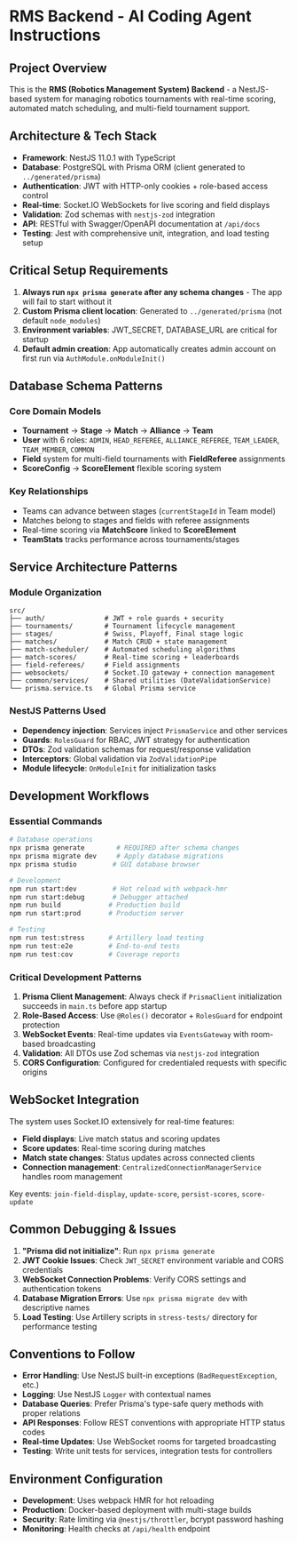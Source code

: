 # RMS Backend - AI Coding Agent Instructions

## Project Overview

This is the **RMS (Robotics Management System) Backend** - a NestJS-based system for managing robotics tournaments with real-time scoring, automated match scheduling, and multi-field tournament support.

## Architecture & Tech Stack

- **Framework**: NestJS 11.0.1 with TypeScript
- **Database**: PostgreSQL with Prisma ORM (client generated to `../generated/prisma`)
- **Authentication**: JWT with HTTP-only cookies + role-based access control
- **Real-time**: Socket.IO WebSockets for live scoring and field displays
- **Validation**: Zod schemas with `nestjs-zod` integration
- **API**: RESTful with Swagger/OpenAPI documentation at `/api/docs`
- **Testing**: Jest with comprehensive unit, integration, and load testing setup

## Critical Setup Requirements

1. **Always run `npx prisma generate` after any schema changes** - The app will fail to start without it
2. **Custom Prisma client location**: Generated to `../generated/prisma` (not default `node_modules`)
3. **Environment variables**: JWT_SECRET, DATABASE_URL are critical for startup
4. **Default admin creation**: App automatically creates admin account on first run via `AuthModule.onModuleInit()`

## Database Schema Patterns

### Core Domain Models
- **Tournament** → **Stage** → **Match** → **Alliance** → **Team**
- **User** with 6 roles: `ADMIN`, `HEAD_REFEREE`, `ALLIANCE_REFEREE`, `TEAM_LEADER`, `TEAM_MEMBER`, `COMMON`
- **Field** system for multi-field tournaments with **FieldReferee** assignments
- **ScoreConfig** → **ScoreElement** flexible scoring system

### Key Relationships
- Teams can advance between stages (`currentStageId` in Team model)
- Matches belong to stages and fields with referee assignments
- Real-time scoring via **MatchScore** linked to **ScoreElement**
- **TeamStats** tracks performance across tournaments/stages

## Service Architecture Patterns

### Module Organization
```
src/
├── auth/               # JWT + role guards + security
├── tournaments/        # Tournament lifecycle management
├── stages/             # Swiss, Playoff, Final stage logic  
├── matches/            # Match CRUD + state management
├── match-scheduler/    # Automated scheduling algorithms
├── match-scores/       # Real-time scoring + leaderboards
├── field-referees/     # Field assignments
├── websockets/         # Socket.IO gateway + connection management
├── common/services/    # Shared utilities (DateValidationService)
└── prisma.service.ts   # Global Prisma service
```

### NestJS Patterns Used
- **Dependency injection**: Services inject `PrismaService` and other services
- **Guards**: `RolesGuard` for RBAC, JWT strategy for authentication
- **DTOs**: Zod validation schemas for request/response validation
- **Interceptors**: Global validation via `ZodValidationPipe`
- **Module lifecycle**: `OnModuleInit` for initialization tasks

## Development Workflows

### Essential Commands
```bash
# Database operations
npx prisma generate        # REQUIRED after schema changes
npx prisma migrate dev     # Apply database migrations  
npx prisma studio         # GUI database browser

# Development
npm run start:dev         # Hot reload with webpack-hmr
npm run start:debug       # Debugger attached
npm run build            # Production build
npm run start:prod       # Production server

# Testing
npm run test:stress      # Artillery load testing
npm run test:e2e         # End-to-end tests
npm run test:cov         # Coverage reports
```

### Critical Development Patterns

1. **Prisma Client Management**: Always check if `PrismaClient` initialization succeeds in `main.ts` before app startup
2. **Role-Based Access**: Use `@Roles()` decorator + `RolesGuard` for endpoint protection
3. **WebSocket Events**: Real-time updates via `EventsGateway` with room-based broadcasting
4. **Validation**: All DTOs use Zod schemas via `nestjs-zod` integration
5. **CORS Configuration**: Configured for credentialed requests with specific origins

## WebSocket Integration

The system uses Socket.IO extensively for real-time features:
- **Field displays**: Live match status and scoring updates
- **Score updates**: Real-time scoring during matches
- **Match state changes**: Status updates across connected clients
- **Connection management**: `CentralizedConnectionManagerService` handles room management

Key events: `join-field-display`, `update-score`, `persist-scores`, `score-update`

## Common Debugging & Issues

1. **"Prisma did not initialize"**: Run `npx prisma generate` 
2. **JWT Cookie Issues**: Check `JWT_SECRET` environment variable and CORS credentials
3. **WebSocket Connection Problems**: Verify CORS settings and authentication tokens
4. **Database Migration Errors**: Use `npx prisma migrate dev` with descriptive names
5. **Load Testing**: Use Artillery scripts in `stress-tests/` directory for performance testing

## Conventions to Follow

- **Error Handling**: Use NestJS built-in exceptions (`BadRequestException`, etc.)
- **Logging**: Use NestJS `Logger` with contextual names 
- **Database Queries**: Prefer Prisma's type-safe query methods with proper relations
- **API Responses**: Follow REST conventions with appropriate HTTP status codes
- **Real-time Updates**: Use WebSocket rooms for targeted broadcasting
- **Testing**: Write unit tests for services, integration tests for controllers

## Environment Configuration

- **Development**: Uses webpack HMR for hot reloading
- **Production**: Docker-based deployment with multi-stage builds
- **Security**: Rate limiting via `@nestjs/throttler`, bcrypt password hashing
- **Monitoring**: Health checks at `/api/health` endpoint